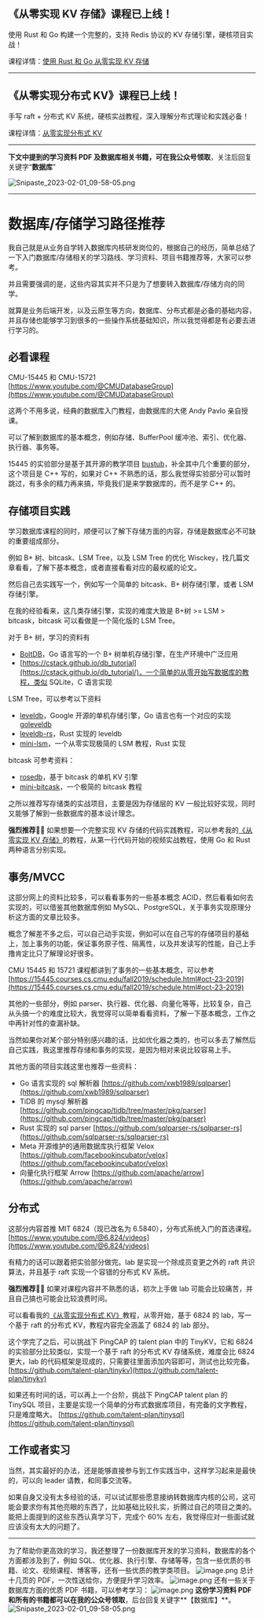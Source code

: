 ## 《从零实现 KV 存储》课程已上线！

使用 Rust 和 Go 构建一个完整的，支持 Redis 协议的 KV 存储引擎，硬核项目实战！

课程详情：[使用 Rust 和 Go 从零实现 KV 存储](https://w02agegxg3.feishu.cn/docx/Ktp3dBGl9oHdbOxbjUWcGdSnn3g)

***

## 《从零实现分布式 KV》课程已上线！

手写 raft + 分布式 KV 系统，硬核实战教程，深入理解分布式理论和实践必备！

课程详情：[从零实现分布式 KV](https://av6huf2e1k.feishu.cn/docx/JCssdlgF4oRADcxxLqncPpRCn5b)

***

**下文中提到的学习资料 PDF 及数据库相关书籍，可在我公众号领取**，关注后回复关键字“**数据库**”

![Snipaste_2023-02-01_09-58-05.png](https://cdn.nlark.com/yuque/0/2023/png/12925940/1675216713682-a3cab6f7-93ca-4699-999d-223ba77cbc97.png?x-oss-process=image%2Fresize%2Cw_1500%2Climit_0)

***

# 数据库/存储学习路径推荐

我自己就是从业务自学转入数据库内核研发岗位的，根据自己的经历，简单总结了一下入门数据库/存储相关的学习路线、学习资料、项目书籍推荐等，大家可以参考。

并且需要强调的是，这些内容其实并不只是为了想要转入数据库/存储方向的同学。

就算是业务后端开发，以及云原生等方向，数据库、分布式都是必备的基础内容，并且存储也能够学习到很多的一些操作系统基础知识，所以我觉得都是有必要去进行学习的。

## 必看课程
CMU-15445 和 CMU-15721
[https://www.youtube.com/@CMUDatabaseGroup](https://www.youtube.com/@CMUDatabaseGroup)

这两个不用多说，经典的数据库入门教程，由数据库的大佬 Andy Pavlo 亲自授课。

可以了解到数据库的基本概念，例如存储、BufferPool 缓冲池、索引、优化器、执行器、事务等。

15445 的实验部分是基于其开源的教学项目 [bustub](https://github.com/cmu-db/bustub)，补全其中几个重要的部分，这个项目是 C++ 写的，如果对 C++ 不熟悉的话，那么我觉得实验部分可以暂时跳过，有多余的精力再来搞，毕竟我们是来学数据库的，而不是学 C++ 的。

## 存储项目实践
学习数据库课程的同时，顺便可以了解下存储方面的内容，存储是数据库必不可缺的重要组成部分。

例如 B+ 树、bitcask、LSM Tree，以及 LSM Tree 的优化 Wisckey，找几篇文章看看，了解下基本概念，或者直接看看对应的最权威的论文。

然后自己去实践写一个，例如写一个简单的 bitcask、B+ 树存储引擎，或者 LSM 存储引擎。

在我的经验看来，这几类存储引擎，实现的难度大致是 B+树 >= LSM > bitcask，bitcask 可以看做是一个简化版的 LSM Tree。

对于 B+ 树，学习的资料有

- [BoltDB](https://github.com/etcd-io/bbolt)，Go 语言写的一个 B+ 树单机存储引擎，在生产环境中广泛应用
- [https://cstack.github.io/db_tutorial](https://cstack.github.io/db_tutorial/)，一个简单的从零开始写数据库的教程，类似 SQLite，C 语言实现

LSM Tree，可以参考以下资料

- [leveldb](https://github.com/google/leveldb)，Google 开源的单机存储引擎，Go 语言也有一个对应的实现 [goleveldb](https://github.com/syndtr/goleveldb)
- [leveldb-rs](https://github.com/dermesser/leveldb-rs)，Rust 实现的 leveldb
- [mini-lsm](https://github.com/skyzh/mini-lsm)，一个从零实现极简的 LSM 教程，Rust 实现

bitcask 可参考资料：

- [rosedb](https://github.com/rosedblabs/rosedb)，基于 bitcask 的单机 KV 引擎
- [mini-bitcask](https://github.com/rosedblabs/mini-bitcask)，一个极简的 bitcask 教程

之所以推荐写存储类的实战项目，主要是因为存储层的 KV 一般比较好实现，同时又能够了解到一些数据库的基本设计理念。

**强烈推荐👍🏻**
如果想要一个完整实现 KV 存储的代码实践教程，可以参考我的[《从零实现 KV 存储》](https://w02agegxg3.feishu.cn/docx/Ktp3dBGl9oHdbOxbjUWcGdSnn3g)的教程，从第一行代码开始的视频实战教程，使用 Go 和 Rust 两种语言分别实现。

## 事务/MVCC
这部分网上的资料比较多，可以看看事务的一些基本概念 ACID，然后看看如何去实现的，可以借鉴其他数据库例如 MySQL、PostgreSQL，关于事务实现原理分析这方面的文章比较多。

概念了解差不多之后，可以自己动手实现，例如可以在自己写的存储项目的基础上，加上事务的功能，保证事务原子性、隔离性，以及并发读写的性能，自己上手撸肯定比只了解理论好很多。

CMU 15445 和 15721 课程都讲到了事务的一些基本概念，可以参考 [https://15445.courses.cs.cmu.edu/fall2019/schedule.html#oct-23-2019](https://15445.courses.cs.cmu.edu/fall2019/schedule.html#oct-23-2019)

其他的一些部分，例如 parser、执行器、优化器、向量化等等，比较复杂，自己从头搞一个的难度比较大，我觉得可以简单看看资料，了解一下基本概念，工作之中再针对性的查漏补缺。



当然如果你对某个部分特别感兴趣的话，比如优化器之类的，也可以多去了解然后自己实践，我这里推荐存储和事务的实现，是因为相对来说比较容易上手。



其他方面的项目实践这里也推荐一些资料：

- Go 语言实现的 sql 解析器 [https://github.com/xwb1989/sqlparser](https://github.com/xwb1989/sqlparser)
- TiDB 的 mysql 解析器 [https://github.com/pingcap/tidb/tree/master/pkg/parser](https://github.com/pingcap/tidb/tree/master/pkg/parser)
- Rust 实现的 sql parser [https://github.com/sqlparser-rs/sqlparser-rs](https://github.com/sqlparser-rs/sqlparser-rs)
- Meta 开源维护的通用数据库执行框架 Velox [https://github.com/facebookincubator/velox](https://github.com/facebookincubator/velox)
- 向量化执行框架 Arrow [https://github.com/apache/arrow](https://github.com/apache/arrow)
## 分布式
这部分内容首推 MIT 6824（现已改名为 6.5840），分布式系统入门的首选课程。
[https://www.youtube.com/@6.824/videos](https://www.youtube.com/@6.824/videos)

有精力的话可以跟着把实验部分做完。lab 是实现一个除成员变更之外的 raft 共识算法，并且基于 raft 实现一个容错的分布式 KV 系统。

**强烈推荐👍🏻**
如果对课程内容并不熟悉的话，初次上手做 lab 可能会比较痛苦，并且自己搞也可能会比较浪费时间。

可以看看我的[《从零实现分布式 KV》](https://av6huf2e1k.feishu.cn/docx/JCssdlgF4oRADcxxLqncPpRCn5b)教程，从零开始，基于 6824 的 lab，写一个基于 raft 的分布式 KV，教程内容完全涵盖了 6824 的 lab 部分。



这个学完了之后，可以挑战下 PingCAP 的 talent plan 中的 TinyKV，它和 6824 的实验部分比较类似，实现一个基于 raft 的分布式 KV 存储系统，难度会比 6824 更大，lab 的代码框架是现成的，只需要往里面添加内容即可，测试也比较完备。
[https://github.com/talent-plan/tinykv](https://github.com/talent-plan/tinykv)



如果还有时间的话，可以再上一个台阶，挑战下 PingCAP talent plan 的 TinySQL 项目，主要是实现一个简单的分布式数据库项目，有完备的文字教程，只是难度略大。
[https://github.com/talent-plan/tinysql](https://github.com/talent-plan/tinysql)

## 工作或者实习
当然，其实最好的办法，还是能够直接参与到工作实践当中，这样学习起来是最快的，可以向 leader 请教，和同事交流等。

如果自身又没有太多经验的话，可以试试那些愿意接纳转数据库内核的公司，这可能会要求你有其他亮眼的东西了，比如基础比较扎实，折腾过自己的项目之类的。能把上面提到的这些东西认真学习下，完成个 60% 左右，我觉得应对一些面试就应该没有太大的问题了。

---

为了帮助你更高效的学习，我还整理了一份数据库开发的学习资料，数据库的各个方面都涉及到了，例如 SQL、优化器、执行引擎、存储等等，包含一些优质的书籍、论文、视频课程、博客等，还有一些优质的教学类项目。
![image.png](https://cdn.nlark.com/yuque/0/2023/png/12925940/1673770833130-d80eaccc-6fce-4e23-bdc5-5b00d1bb384f.png#averageHue=%23ececec&clientId=ufa50e856-2120-4&from=paste&height=746&id=ua30dabf1&originHeight=1492&originWidth=1700&originalType=binary&ratio=1&rotation=0&showTitle=false&size=296215&status=done&style=none&taskId=u7b00b1aa-bd87-48b7-934f-e9ca536db81&title=&width=850)
总计十几页的 PDF，一次性送给你，方便提升学习效率。
![image.png](https://cdn.nlark.com/yuque/0/2023/png/12925940/1673770714528-fc5cd43d-54c6-4c7f-8c8a-b0e8106fdf3e.png#averageHue=%23f7f7f7&clientId=ufa50e856-2120-4&from=paste&height=615&id=uf81c3cca&originHeight=1230&originWidth=1294&originalType=binary&ratio=1&rotation=0&showTitle=false&size=321082&status=done&style=none&taskId=uca8d9770-71df-4791-9af6-a3cdad4d763&title=&width=647)
还有一些关于数据库方面的优质 PDF 书籍，可以参考学习：
![image.png](https://cdn.nlark.com/yuque/0/2023/png/12925940/1675175402743-f5987338-d67e-4c0d-a574-9c1a7f743ca0.png#averageHue=%23dbd8cf&clientId=u6861054c-f8dc-4&from=paste&height=451&id=u4b53b520&originHeight=902&originWidth=1682&originalType=binary&ratio=1&rotation=0&showTitle=false&size=897755&status=done&style=none&taskId=u6b44cf46-3c87-4c40-be5f-d7d56162dc1&title=&width=841)
**这份学习资料 PDF 和所有的书籍都可以在我的公众号领取**，后台回复关键字**【数据库】**。
![Snipaste_2023-02-01_09-58-05.png](https://cdn.nlark.com/yuque/0/2023/png/12925940/1675216713682-a3cab6f7-93ca-4699-999d-223ba77cbc97.png#averageHue=%23e9e6dc&clientId=u90c0e997-1881-4&from=ui&id=u6f9b9cd5&originHeight=762&originWidth=2800&originalType=binary&ratio=1&rotation=0&showTitle=false&size=260276&status=done&style=none&taskId=u07df7cea-d948-4f48-9257-7cc34779e12&title=)
